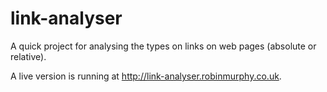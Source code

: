 # link-analyser

A quick project for analysing the types on links on web pages (absolute or relative).

A live version is running at http://link-analyser.robinmurphy.co.uk.